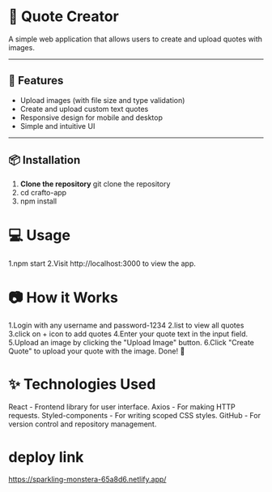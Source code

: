# 📘 Quote Creator

A simple web application that allows users to create and upload quotes with images.

---

## 🚀 Features
- Upload images (with file size and type validation)
- Create and upload custom text quotes
- Responsive design for mobile and desktop
- Simple and intuitive UI

---

## 📦 **Installation**

1. **Clone the repository**
   git clone  the repository
2. cd crafto-app
3. npm install

# 💻 Usage #
1.npm start
2.Visit http://localhost:3000 to view the app.

# 📷 How it Works #
1.Login with any username and password-1234
2.list to view all quotes
3.click on + icon to add quotes
4.Enter your quote text in the input field.
5.Upload an image by clicking the "Upload Image" button.
6.Click "Create Quote" to upload your quote with the image.
Done! 🎉

# ✨ Technologies Used #
React - Frontend library for user interface.
Axios - For making HTTP requests.
Styled-components - For writing scoped CSS styles.
GitHub - For version control and repository management.


# deploy link
https://sparkling-monstera-65a8d6.netlify.app/
